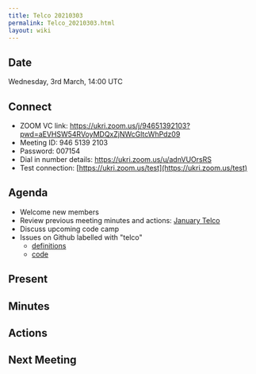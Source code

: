 ```yaml
---
title: Telco 20210303
permalink: Telco_20210303.html
layout: wiki
---
```


Date
----

Wednesday, 3rd March, 14:00 UTC

<!-- end of autogeneration -->

Connect
-------
* ZOOM VC link: https://ukri.zoom.us/j/94651392103?pwd=aEVHSW54RVoyMDQxZjNWcGltcWhPdz09
* Meeting ID:   946 5139 2103
* Password:     007154
* Dial in number details: https://ukri.zoom.us/u/adnVUOrsRS
* Test connection:        [https://ukri.zoom.us/test](https://ukri.zoom.us/test)

Agenda
------
   * Welcome new members
   * Review previous meeting minutes and actions: [January Telco](Telco_20210120.md)
   * Discuss upcoming code camp
   * Issues on Github labelled with "telco"
     * [definitions](https://github.com/nexusformat/definitions/issues?q=is%3Aopen+is%3Aissue+label%3Atelco)
     * [code](https://github.com/nexusformat/code/issues?q=is%3Aopen+is%3Aissue+label%3Atelco)

Present
--------

Minutes
--------

Actions
-------

Next Meeting
------------

